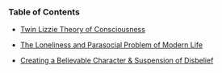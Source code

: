 ### Table of Contents

* [Twin Lizzie Theory of Consciousness](https://github.com/TwinLizzie/Sylvie-2021/blob/master/documentation/theory/consciousness.md)<br/>

* [The Loneliness and Parasocial Problem of Modern Life](https://github.com/TwinLizzie/Sylvie-2021/blob/master/documentation/theory/modern_life.md)<br/>

* [Creating a Believable Character & Suspension of Disbelief](https://github.com/TwinLizzie/Sylvie-2021/blob/master/documentation/theory/suspension_disbelief.md)
